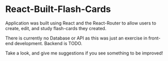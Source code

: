 # React-Built-Flash-Cards

Application was built using React and the React-Router to allow users to create, edit, and study flash-cards they created. 

There is currently no Database or API as this was just an exercise in front-end development. Backend is TODO.

Take a look, and give me suggestions if you see something to be improved! 
